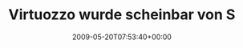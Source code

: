 ---
retweeted: false
source: <a href="http://twitter.com" rel="nofollow">Twitter Web Client</a>
entities:
  hashtags: []
  symbols: []
  user_mentions: []
  urls: []
display_text_range:
- '0'
- '98'
favorite_count: '1'
id_str: '1857206650'
truncated: false
retweet_count: '0'
id: '1857206650'
created_at: Wed May 20 07:53:40 +0000 2009
favorited: false
full_text: 'Virtuozzo wurde scheinbar von Schimpansen mit Wörterbüchern übersetzt:
  "VPS ist momentan sichern".'
lang: de
tags:
- pesos:twitter
date: '2009-05-20T07:53:40+00:00'
src: https://twitter.com/bascht/status/1857206650
original_url: https://twitter.com/bascht/status/1857206650
type: twitter_tweet
text: 'Virtuozzo wurde scheinbar von Schimpansen mit Wörterbüchern übersetzt: "VPS
  ist momentan sichern".'
title: Virtuozzo wurde scheinbar von S

---